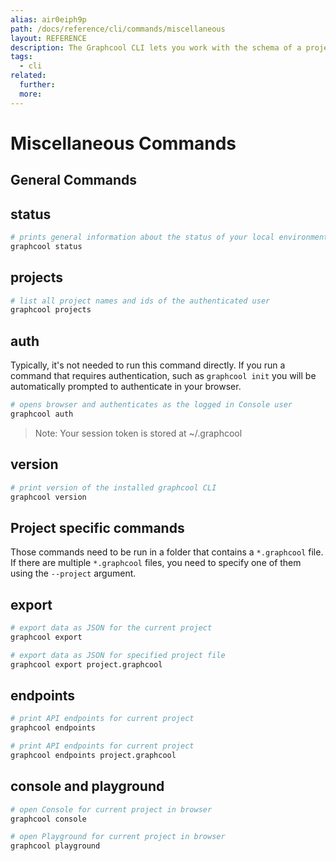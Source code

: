 ```yaml
---
alias: air0eiph9p
path: /docs/reference/cli/commands/miscellaneous
layout: REFERENCE
description: The Graphcool CLI lets you work with the schema of a project. You can easily create a new project or update the schema of an existing one.
tags:
  - cli
related:
  further:
  more:
---
```


# Miscellaneous Commands

## General Commands

## status

```sh
# prints general information about the status of your local environment
graphcool status
```

## projects

```sh
# list all project names and ids of the authenticated user
graphcool projects
```

## auth

Typically, it's not needed to run this command directly. If you run a command that requires authentication, such as `graphcool init` you will be automatically prompted to authenticate in your browser.

```sh
# opens browser and authenticates as the logged in Console user
graphcool auth
```

> Note: Your session token is stored at ~/.graphcool

## version

```sh
# print version of the installed graphcool CLI
graphcool version
```

## Project specific commands

Those commands need to be run in a folder that contains a `*.graphcool` file. If there are multiple `*.graphcool` files, you need to specify one of them using the `--project` argument.

## export

```sh
# export data as JSON for the current project
graphcool export

# export data as JSON for specified project file
graphcool export project.graphcool
```

## endpoints

```sh
# print API endpoints for current project
graphcool endpoints

# print API endpoints for current project
graphcool endpoints project.graphcool
```

## console and playground

```sh
# open Console for current project in browser
graphcool console

# open Playground for current project in browser
graphcool playground
```
